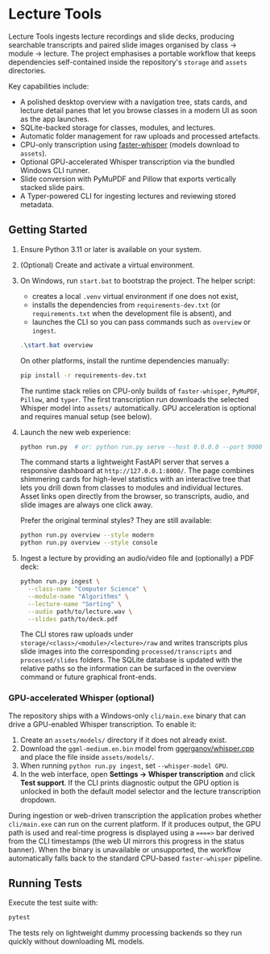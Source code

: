 # Lecture Tools

Lecture Tools ingests lecture recordings and slide decks, producing searchable
transcripts and paired slide images organised by class → module → lecture. The
project emphasises a portable workflow that keeps dependencies self-contained
inside the repository's `storage` and `assets` directories.

Key capabilities include:

- A polished desktop overview with a navigation tree, stats cards, and lecture detail panes that let you browse classes in a modern UI as soon as the app launches.
- SQLite-backed storage for classes, modules, and lectures.
- Automatic folder management for raw uploads and processed artefacts.
- CPU-only transcription using [faster-whisper](https://github.com/SYSTRAN/faster-whisper) (models download to `assets`).
- Optional GPU-accelerated Whisper transcription via the bundled Windows CLI runner.
- Slide conversion with PyMuPDF and Pillow that exports vertically stacked slide pairs.
- A Typer-powered CLI for ingesting lectures and reviewing stored metadata.

## Getting Started

1. Ensure Python 3.11 or later is available on your system.
2. (Optional) Create and activate a virtual environment.
3. On Windows, run `start.bat` to bootstrap the project. The helper script:

   - creates a local `.venv` virtual environment if one does not exist,
   - installs the dependencies from `requirements-dev.txt` (or `requirements.txt`
     when the development file is absent), and
   - launches the CLI so you can pass commands such as `overview` or `ingest`.

   ```powershell
   .\start.bat overview
   ```

   On other platforms, install the runtime dependencies manually:

   ```bash
   pip install -r requirements-dev.txt
   ```

   The runtime stack relies on CPU-only builds of `faster-whisper`, `PyMuPDF`,
   `Pillow`, and `typer`. The first transcription run downloads the selected
   Whisper model into `assets/` automatically. GPU acceleration is optional and
   requires manual setup (see below).

4. Launch the new web experience:

   ```bash
   python run.py  # or: python run.py serve --host 0.0.0.0 --port 9000
   ```

   The command starts a lightweight FastAPI server that serves a responsive
   dashboard at `http://127.0.0.1:8000/`. The page combines shimmering cards for
   high-level statistics with an interactive tree that lets you drill down from
   classes to modules and individual lectures. Asset links open directly from
   the browser, so transcripts, audio, and slide images are always one click
   away.

   Prefer the original terminal styles? They are still available:

   ```bash
   python run.py overview --style modern
   python run.py overview --style console
   ```

5. Ingest a lecture by providing an audio/video file and (optionally) a PDF deck:

   ```bash
   python run.py ingest \
     --class-name "Computer Science" \
     --module-name "Algorithms" \
     --lecture-name "Sorting" \
     --audio path/to/lecture.wav \
     --slides path/to/deck.pdf
   ```

   The CLI stores raw uploads under `storage/<class>/<module>/<lecture>/raw`
   and writes transcripts plus slide images into the corresponding
   `processed/transcripts` and `processed/slides` folders. The SQLite database
   is updated with the relative paths so the information can be surfaced in the
   overview command or future graphical front-ends.

### GPU-accelerated Whisper (optional)

The repository ships with a Windows-only `cli/main.exe` binary that can drive a
GPU-enabled Whisper transcription. To enable it:

1. Create an `assets/models/` directory if it does not already exist.
2. Download the `ggml-medium.en.bin` model from
   [ggerganov/whisper.cpp](https://huggingface.co/ggerganov/whisper.cpp/resolve/main/ggml-medium.en.bin)
   and place the file inside `assets/models/`.
3. When running `python run.py ingest`, set `--whisper-model GPU`.
4. In the web interface, open **Settings → Whisper transcription** and click
   **Test support**. If the CLI prints diagnostic output the GPU option is
   unlocked in both the default model selector and the lecture transcription
   dropdown.

During ingestion or web-driven transcription the application probes whether
`cli/main.exe` can run on the current platform. If it produces output, the GPU
path is used and real-time progress is displayed using a `====>` bar derived
from the CLI timestamps (the web UI mirrors this progress in the status banner).
When the binary is unavailable or unsupported, the workflow automatically falls
back to the standard CPU-based `faster-whisper` pipeline.

## Running Tests

Execute the test suite with:

```bash
pytest
```

The tests rely on lightweight dummy processing backends so they run quickly
without downloading ML models.
